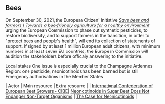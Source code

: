## Bees

On September 30, 2021, the European Citizen' Initiative [*Save bees and farmers ! Towards a bee-friendly agriculture for a healthy environment*](https://europa.eu/citizens-initiative/initiatives/details/2019/000016_en) urging the European Commission to phase out synthetic pesticides, to restore biodiversity, and to support farmers in the transition, in order to "protect bees and people's health", will end its collection of statements of support. 
If signed by at least 1 million European adult citizens, with minimum numbers in at least seven EU countries, the European Commission will audition the
stakeholders before officialy answering to the initiative.

Local stakes
One issue is especially crucial to the Champagne Ardennes Region: one pesticide, neonicotinoids has been banned but is still Emergency authorisations in the Member States

| Actor | Main resource | Extra resource |
| [International Confederation of European Beet Growers - CIBE](https://www.cibe-europe.eu/mission)| [Neonicotinoids in Sugar Beet Does Not Endanger Non-Target Organisms](https://www.cibe-europe.eu/img/user/CIBE%20Fact%20Sheet%20on%20Neonics%20December%202017%20final%2015%20dec.pdf) | [The Case for Neonicotinoids](https://www.cibe-europe.eu/img/user/058-18%20CIBE%20The%20case%20for%20neonicotinoids%20in%20pelleted%20sugar%20beet%20seeds%20April%202018.pdf) |

